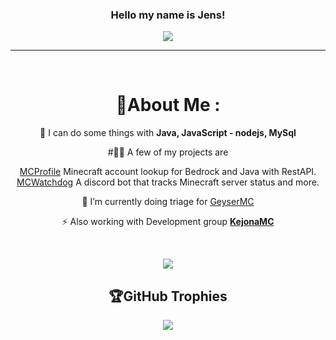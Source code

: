 <h3 align="center">
  Hello my name is Jens!

</h3>
<p align="center">
  <a href="https://github.com/Jens-Co/Jens-Co"><img src="https://readme-typing-svg.herokuapp.com?color=%2336BCF7&center=true&vCenter=true&lines=Hi+%2C+welcome+to+my+Github+page;I+am+Jens_Co;I+do+a+bit+of+everything"></a>
</p>

---
<div align="center">
<br>

# 💫About Me :
  
🌱 I can do some things with **Java, JavaScript - nodejs, MySql**

#👨‍💻 A few of my projects are 

[MCProfile](https://mcprofile.io) Minecraft account lookup for Bedrock and Java with RestAPI.
<br>
[MCWatchdog](https://watchdog.mcprofile.io) A discord bot that tracks Minecraft server status and more.

🔭 I’m currently doing triage for [GeyserMC](https://github.com/GeyserMC/Geyser)

⚡ Also working with Development group **[KejonaMC](https://github.com/KejonaMC)**

<br>

![](https://github-readme-streak-stats.herokuapp.com/?user=jens-co&theme=radical&hide_border=false)<br/>

## 🏆GitHub Trophies
![](https://github-profile-trophy.vercel.app/?username=jens-co&theme=discord&no-frame=false&no-bg=false&margin-w=4)
  
</div>
